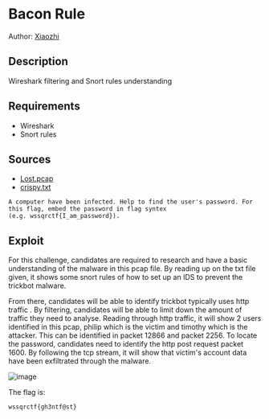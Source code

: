 # Bacon Rule
Author: [Xiaozhi](https://github.com/xiaoxiao69)

## Description
Wireshark filtering and Snort rules understanding 

## Requirements
- Wireshark
- Snort rules

## Sources

- [Lost.pcap](https://github.com/ChanTingHui/wssqrctf/blob/main/forensics/Bacon%20Rule/bin/Lost.pcap)
- [crispy.txt](https://github.com/ChanTingHui/wssqrctf/blob/main/forensics/Bacon%20Rule/bin/crispy.txt)

```
A computer have been infected. Help to find the user's password. For this flag, embed the password in flag syntex 
(e.g. wssqrctf{I_am_password}).
```

## Exploit

For this challenge, candidates are required to research and have a basic understanding of the malware in this pcap file. By reading up on the txt file given, it shows some
snort rules of how to set up an IDS to prevent the trickbot malware.

From there, candidates will be able to identify trickbot typically uses http traffic . By filtering, candidates will be able to limit down the amount of traffic
they need to analyse. Reading through http traffic, it will show 2 users identified in this pcap, philip which is the victim and timothy which is the attacker.
This can be identified in packet 12866 and packet 2256. To locate the password, candidates need to identify the http post request packet 1600. By following the tcp stream,
it will show that victim's account data have been exfiltrated through the malware.

![image](https://user-images.githubusercontent.com/69874238/121502579-e0858180-ca12-11eb-9245-ecb6ecb5e0c4.png)



The flag is:

```
wssqrctf{gh3ntf@st}
```
